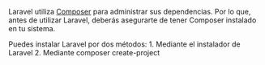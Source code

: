Laravel utiliza [Composer](https://getcomposer.org) para administrar sus dependencias. Por lo que, antes de utilizar Laravel, deberás asegurarte de tener Composer instalado en tu sistema.

Puedes instalar Laravel por dos métodos:
    1. Mediante el instalador de Laravel
    2. Mediante composer create-project